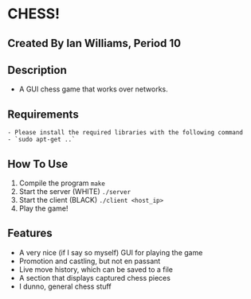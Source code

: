 # CHESS!
## Created By Ian Williams, Period 10
## Description
- A GUI chess game that works over networks.
## Requirements
	- Please install the required libraries with the following command
	- `sudo apt-get ..`
## How To Use
1. Compile the program  `make`
2. Start the server (WHITE) `./server`
3. Start the client (BLACK) `./client <host_ip>`
4. Play the game!

## Features
- A very nice (if I say so myself) GUI for playing the game
- Promotion and castling, but not en passant
- Live move history, which can be saved to a file
- A section that displays captured chess pieces
- I dunno, general chess stuff
